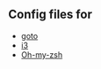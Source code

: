 ## Config files for

* [goto](https://github.com/iridakos/goto)
* [i3](https://i3wm.org)
* [Oh-my-zsh](https://ohmyz.sh)
